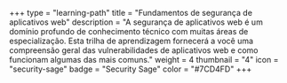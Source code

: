 +++
type = "learning-path"
title = "Fundamentos de segurança de aplicativos web"
description = "A segurança de aplicativos web é um domínio profundo de conhecimento técnico com muitas áreas de especialização. Esta trilha de aprendizagem fornecerá a você uma compreensão geral das vulnerabilidades de aplicativos web e como funcionam algumas das mais comuns."
weight = 4
thumbnail = "4"
icon = "security-sage"
badge = "Security Sage"
color = "#7CD4FD"
+++